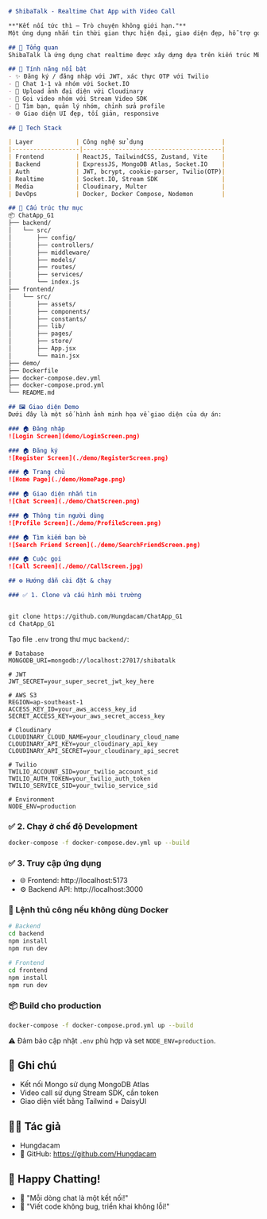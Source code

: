 ```markdown
# ShibaTalk - Realtime Chat App with Video Call

**"Kết nối tức thì – Trò chuyện không giới hạn."**  
Một ứng dụng nhắn tin thời gian thực hiện đại, giao diện đẹp, hỗ trợ gọi video, đăng nhập bảo mật và trải nghiệm mượt mà.

## 🌟 Tổng quan
ShibaTalk là ứng dụng chat realtime được xây dựng dựa trên kiến trúc MERN hiện đại, tích hợp Socket.IO cho nhắn tin thời gian thực và Stream SDK cho gọi video. Dự án hỗ trợ triển khai bằng Docker và hoạt động hiệu quả ở cả môi trường development và production.

## 🚀 Tính năng nổi bật
- ✨ Đăng ký / đăng nhập với JWT, xác thực OTP với Twilio
- 💬 Chat 1-1 và nhóm với Socket.IO  
- 📸 Upload ảnh đại diện với Cloudinary  
- 🎥 Gọi video nhóm với Stream Video SDK  
- 🧾 Tìm bạn, quản lý nhóm, chỉnh sửa profile  
- 🌐 Giao diện UI đẹp, tối giản, responsive  

## 🧱 Tech Stack

| Layer            | Công nghệ sử dụng                      |
|-------------------|---------------------------------------|
| Frontend         | ReactJS, TailwindCSS, Zustand, Vite    |
| Backend          | ExpressJS, MongoDB Atlas, Socket.IO    |
| Auth             | JWT, bcrypt, cookie-parser, Twilio(OTP)|
| Realtime         | Socket.IO, Stream SDK                  |
| Media            | Cloudinary, Multer                     |
| DevOps           | Docker, Docker Compose, Nodemon        |

## 📁 Cấu trúc thư mục
📦 ChatApp_G1
├── backend/
│   └── src/
│       ├── config/
│       ├── controllers/
│       ├── middleware/
│       ├── models/
│       ├── routes/
│       ├── services/
│       └── index.js
├── frontend/
│   └── src/
│       ├── assets/
│       ├── components/
│       ├── constants/
│       ├── lib/
│       ├── pages/
│       ├── store/
│       ├── App.jsx
│       └── main.jsx
├── demo/
├── Dockerfile
├── docker-compose.dev.yml
├── docker-compose.prod.yml
└── README.md

## 🖼️ Giao diện Demo
Dưới đây là một số hình ảnh minh họa về giao diện của dự án:

### 🏠 Đăng nhập
![Login Screen](demo/LoginScreen.png)

### 🏠 Đăng ký
![Register Screen](./demo/RegisterScreen.png)

### 🏠 Trang chủ
![Home Page](./demo/HomePage.png)

### 🏠 Giao diện nhắn tin
![Chat Screen](./demo/ChatScreen.png)

### 🏠 Thông tin người dùng
![Profile Screen](./demo/ProfileScreen.png)

### 🏠 Tìm kiếm bạn bè
![Search Friend Screen](./demo/SearchFriendScreen.png)

### 🏠 Cuộc gọi
![Call Screen](./demo//CallScreen.jpg)

## ⚙️ Hướng dẫn cài đặt & chạy

### ✅ 1. Clone và cấu hình môi trường


git clone https://github.com/Hungdacam/ChatApp_G1
cd ChatApp_G1
```

Tạo file `.env` trong thư mục `backend/`:
```
# Database
MONGODB_URI=mongodb://localhost:27017/shibatalk

# JWT
JWT_SECRET=your_super_secret_jwt_key_here

# AWS S3
REGION=ap-southeast-1
ACCESS_KEY_ID=your_aws_access_key_id
SECRET_ACCESS_KEY=your_aws_secret_access_key

# Cloudinary
CLOUDINARY_CLOUD_NAME=your_cloudinary_cloud_name
CLOUDINARY_API_KEY=your_cloudinary_api_key
CLOUDINARY_API_SECRET=your_cloudinary_api_secret

# Twilio
TWILIO_ACCOUNT_SID=your_twilio_account_sid
TWILIO_AUTH_TOKEN=your_twilio_auth_token
TWILIO_SERVICE_SID=your_twilio_service_sid

# Environment
NODE_ENV=production
```

### ✅ 2. Chạy ở chế độ Development
```bash
docker-compose -f docker-compose.dev.yml up --build
```

### ✅ 3. Truy cập ứng dụng
- 🌐 Frontend: http://localhost:5173  
- ⚙️ Backend API: http://localhost:3000  

### 🧪 Lệnh thủ công nếu không dùng Docker
```bash
# Backend
cd backend
npm install
npm run dev

# Frontend
cd frontend
npm install
npm run dev
```

### 📦 Build cho production
```bash
docker-compose -f docker-compose.prod.yml up --build
```

⚠️ Đảm bảo cập nhật `.env` phù hợp và set `NODE_ENV=production`.

## 📌 Ghi chú
- Kết nối Mongo sử dụng MongoDB Atlas  
- Video call sử dụng Stream SDK, cần token  
- Giao diện viết bằng Tailwind + DaisyUI  

## 👨‍💻 Tác giả
- Hungdacam  
- 🔗 GitHub: https://github.com/Hungdacam  

## 🌈 Happy Chatting!
- 💬 "Mỗi dòng chat là một kết nối!"  
- 🚀 "Viết code không bug, triển khai không lỗi!"
```
